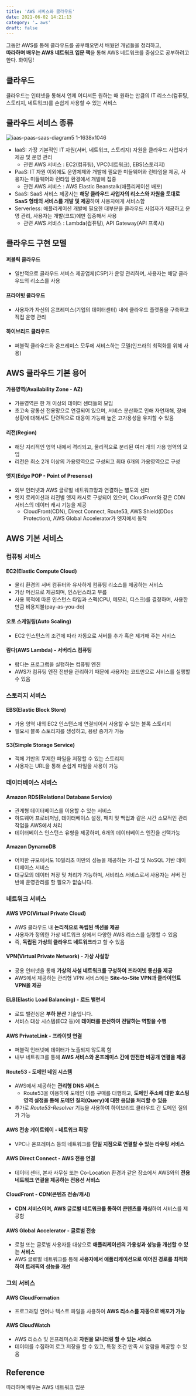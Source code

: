 ```yaml
---
title: 'AWS 서비스와 클라우드'
date: 2021-06-02 14:21:13
category: '☁️ aws'
draft: false
---
```


그동안 AWS를 통해 클라우드를 공부해오면서 배웠던 개념들을 정리하고,  
**따라하며 배우는 AWS 네트워크 입문 책**을 통해 AWS 네트워크를 중심으로 공부하려고 한다. 화이팅!

## 클라우드

클라우드는 인터넷을 통해서 언제 어디서든 원하는 때 원하는 만큼의 IT 리소스(컴퓨팅, 스토리지, 네트워크)를 손쉽게 사용할 수 있는 서비스

## 클라우드 서비스 종류

![iaas-paas-saas-diagram5 1-1638x1046](https://user-images.githubusercontent.com/66216102/120591338-f1644f00-c476-11eb-9c43-62bcb881ea72.png)

- IaaS: 가장 기본적인 IT 자원(서버, 네트워크, 스토리지) 자원을 클라우드 사업자가 제공 및 운영 관리
  - 관련 AWS 서비스 : EC2(컴퓨팅), VPC(네트워크), EBS(스토리지)
- PaaS: IT 자원 이외에도 운영체제와 개발에 필요한 미들웨어와 런타임을 제공, 사용자는 미들웨어와 런타임 환경에서 개발에 집중
  - 관련 AWS 서비스 : AWS Elastic Beanstalk(애플리케이션 배포)
- SaaS: SaaS 서비스 제공사는 **해당 클라우드 사업자의 리소스와 자원을 토대로 SaaS 형태의 서비스를 개발 및 제공**하여 사용자에게 서비스함
- Serverless: 애플리케이션 개발에 필요한 대부분을 클라우드 사업자가 제공하고 운영 관리, 사용자는 개발(코드)에만 집중해서 사용
  - 관련 AWS 서비스 : Lambda(컴퓨팅), API Gateway(API 프록시)

## 클라우드 구현 모델

#### 퍼블릭 클라우드

- 일반적으로 클라우드 서비스 제공업체(CSP)가 운영 관리하며, 사용자는 해당 클라우드의 리소스를 사용

#### 프라이빗 클라우드

- 사용자가 자신의 온프레미스(기업의 데이터센터) 내에 클라우드 플랫폼을 구축하고 직접 운영 관리

#### 하이브리드 클라우드

- 퍼블릭 클라우드와 온프레미스 모두에 서비스하는 모델(인프라의 최적화를 위해 사용)

## AWS 클라우드 기본 용어

#### 가용영역(Availability Zone - AZ)

- 가용영역은 한 개 이상의 데이터 센터들의 모임
- 초고속 광통신 전용망으로 연결되어 있으며, 서비스 분산화로 인해 자연재해, 장애 상황에 대해서도 탄련적으로 대응이 가능해 높은 고가용성을 유지할 수 있음

#### 리전(Region)

- 해당 지리적인 영역 내에서 격리되고, 물리적으로 분리된 여러 개의 가용 영역의 모임
- 리전은 최소 2개 이상의 가용영역으로 구성되고 최대 6개의 가용영역으로 구성

#### 엣지(Edge POP - Point of Presense)

- 외부 인터넷과 AWS 글로벌 네트워크망과 연결하는 별도의 센터
- 엣지 로케이션과 리전별 엣지 캐시로 구성되어 있으며, CloudFront와 같은 CDN 서비스의 데이터 캐시 기능을 제공
  - CloudFront(CDN), Direct Connect, Route53, AWS Shield(DDos Protection), AWS Global Accelerator가 엣지에서 동작

## AWS 기본 서비스

### 컴퓨팅 서비스

#### EC2(Elastic Compute Cloud)

- 물리 환경의 서버 컴퓨터와 유사하게 컴퓨팅 리소스를 제공하는 서비스
- 가상 머신으로 제공되며, 인스턴스라고 부름
- 사용 목적에 따른 인스턴스 타입과 스펙(CPU, 메모리, 디스크)를 결정하며, 사용한 만큼 비용지불(pay-as-you-do)

#### 오토 스케일링(Auto Scaling)

- EC2 인스턴스의 조건에 따라 자동으로 서버를 추가 혹은 제거해 주는 서비스

#### 람다(AWS Lambda) - 서버리스 컴퓨팅

- 람다는 프로그램을 실행하는 컴퓨팅 엔진
- AWS가 컴퓨팅 엔진 전반을 관리하기 때문에 사용자는 코드만으로 서비스를 실행할 수 있음

### 스토리지 서비스

#### EBS(Elastic Block Store)

- 가용 영역 내의 EC2 인스턴스에 연결되어서 사용할 수 있는 블록 스토리지
- 필요시 블록 스토리지를 생성하고, 용량 증가가 가능

#### S3(Simple Storage Service)

- 객체 기반의 무제한 파일을 저장할 수 있는 스토리지
- 사용자는 URL을 통해 손쉽게 파일을 사용이 가능

### 데이터베이스 서비스

#### Amazon RDS(Relational Database Service)

- 관계형 데이터베이스를 이용할 수 있는 서비스
- 하드웨어 프로비저닝, 데이터베이스 설정, 패치 및 백업과 같은 시간 소모적인 관리 작업을 AWS에서 처리
- 데이터베이스 인스턴스 유형을 제공하며, 6개의 데이터베이스 엔진을 선택가능

#### Amazon DynamoDB

- 어떠한 규모에서도 10밀리초 미만의 성능을 제공하는 키-값 및 NoSQL 기반 데이터베이스 서비스
- 대규모의 데이터 저장 및 처리가 가능하며, 서비리스 서비스로서 사용자는 서버 전반에 운영관리를 할 필요가 없습니다.

### 네트워크 서비스

#### AWS VPC(Virtual Private Cloud)

- AWS 클라우드 내 **논리적으로 독립된 섹션을 제공**
- 사용자가 정의한 가상 네트워크 상에서 다양한 AWS 리소스를 실행할 수 있음
- 즉, **독립된 가상의 클라우드 네트워크**라고 할 수 있음

#### VPN(Virtual Private Network) - 가상 사설망

- 공용 인터넷을 통해 **가상의 사설 네트워크를 구성하여 프라이빗 통신을 제공**
- AWS에서 제공하는 관리형 VPN 서비스에는 **Site-to-Site VPN과 클라이언트 VPN을 제공**

#### ELB(Elastic Load Balancing) - 로드 밸런서

- 로드 밸런싱은 **부하 분산** 기술입니다.
- 서비스 대상 시스템(EC2 등)에 **데이터를 분산하여 전달하는 역할을 수행**

#### AWS PrivateLink - 프라이빗 연결

- 퍼블릭 인터넷에 데이터가 노출되지 않도록 함
- 내부 네트워크를 통해 **AWS 서비스와 온프레미스 간에 안전한 비공개 연결을 제공**

#### Route53 - 도메인 네임 시스템

- AWS에서 제공하는 **관리형 DNS 서비스**
  - Route53을 이용하여 도메인 이름 구매를 대행하고, **도메인 주소에 대한 호스팅 영역 설정을 통해 도메인 질의(Query)에 대한 응답을 처리할 수 있음**
- 추가로 _Route53-Resolver_ 기능을 사용하여 하이브리드 클라우드 간 도메인 질의가 가능

#### AWS 전송 게이트웨이 - 네트워크 확장

- VPC나 온프레미스 등의 네트워크를 **단일 지점으로 연결할 수 있는 라우팅 서비스**

#### AWS Direct Connect - AWS 전용 연결

- 데이터 센터, 본사 사무실 또는 Co-Location 환경과 같은 장소에서 AWS와의 **전용 네트워크 연결을 제공하는 전용선 서비스**

#### CloudFront - CDN(콘텐츠 전송/캐시)

- **CDN 서비스이며, AWS 글로벌 네트워크를 통하여 콘텐츠를 캐싱**하여 서비스를 제공함

#### AWS Global Accelerator - 글로벌 전송

- 로컬 또는 글로벌 사용자를 대상으로 **애플리케이션의 가용성과 성능을 개선할 수 있는 서비스**
- AWS 글로벌 네트워크를 통해 **사용자에서 애플리케이션으로 이어진 경로를 최적화하여 트래픽의 성능을 개선**

### 그외 서비스

#### AWS CloudFormation

- 프로그래밍 언어나 텍스트 파일을 사용하여 **AWS 리소스를 자동으로 배포가 가능**

#### AWS CloudWatch

- AWS 리소스 및 온프레미스의 **자원을 모니터링 할 수 있는 서비스**
- 데이터를 수집하여 로그 저장을 할 수 있고, 특정 조건 만족 시 알람을 제공할 수 있음

## Reference

따라하며 배우는 AWS 네트워크 입문
